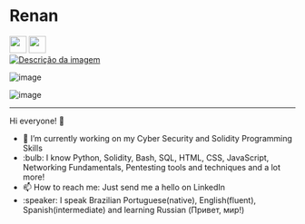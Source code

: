 <h1>Renan</h1> 

<a href='https://www.linkedin.com/in/resx/'><img src='https://img.shields.io/badge/linkedin-%230077B5.svg?&style=for-the-badge&logo=linkedin&logoColor=white' height='30px'></a>
<a href='https://www.codewars.com/users/ResX'><img class="inline-block" src="https://www.codewars.com/users/ResX/badges/large?logo=false" height='30px'></a><br>
<a href="https://app.hackthebox.com/profile/1078193"><img src="https://uploaddeimagens.com.br/images/004/477/761/full/240356338-609d5d76-bd8d-44db-8c84-bc790fd52780.png?1684859681" alt="Descrição da imagem"></a>

![image](https://tryhackme-badges.s3.amazonaws.com/ResXB.png)

![image](https://github-readme-stats.vercel.app/api/top-langs/?username=r3sx1337&langs_count=7&layout=pie&theme=radical)
<hr>
Hi everyone! 👋<br>
<ul>
  <li>🔭 I’m currently working on my Cyber Security and Solidity Programming Skills</li>
  <li>:bulb:  I know Python, Solidity, Bash, SQL, HTML, CSS, JavaScript, Networking Fundamentals, Pentesting tools and techniques and a lot more!
  <li>📫 How to reach me: Just send me a hello on LinkedIn</li>
  <li>:speaker:  I speak Brazilian Portuguese(native), English(fluent), Spanish(intermediate) and learning Russian (Привет, мир!) 
</ul>
